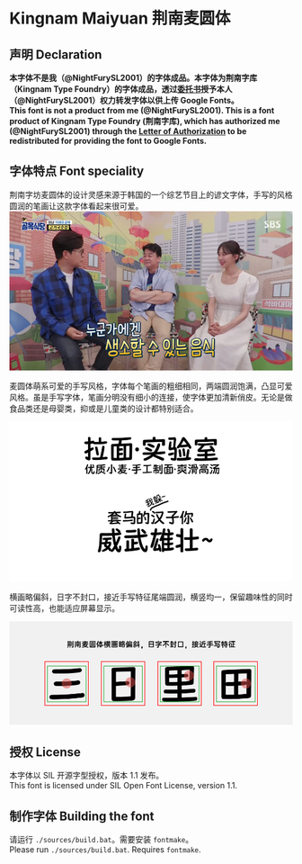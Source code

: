 # Kingnam Maiyuan 荆南麦圆体

## 声明 Declaration

**本字体不是我（@NightFurySL2001）的字体成品。本字体为荆南字库（Kingnam Type Foundry）的字体成品，透过[委托书](./documentation/%E5%A7%94%E8%A8%97%E6%9B%B8.pdf)授予本人（@NightFurySL2001）权力转发字体以供上传 Google Fonts。**  
**This font is not a product from me (@NightFurySL2001). This is a font product of Kingnam Type Foundry (荆南字库), which has authorized me (@NightFurySL2001) through the [Letter of Authorization](./documentation/%E5%A7%94%E8%A8%97%E6%9B%B8.pdf) to be redistributed for providing the font to Google Fonts.**

## 字体特点 Font speciality
荆南字坊麦圆体的设计灵感来源于韩国的一个综艺节目上的谚文字体，手写的风格圆润的笔画让这款字体看起来很可爱。
![explain01](./documentation/explain01.jpg)

麦圆体萌系可爱的手写风格，字体每个笔画的粗细相同，两端圆润饱满，凸显可爱风格。虽是手写字体，笔画分明没有细小的连接，使字体更加清新俏皮。无论是做食品类还是母婴类，抑或是儿童类的设计都特别适合。

![explain02](./documentation/explain02.png)

横画略偏斜，日字不封口，接近手写特征尾端圆润，横竖均一，保留趣味性的同时可读性高，也能适应屏幕显示。

![explain03](./documentation/explain03.png)

## 授权 License

本字体以 SIL 开源字型授权，版本 1.1 发布。  
This font is licensed under SIL Open Font License, version 1.1.

## 制作字体 Building the font

请运行 `./sources/build.bat`。需要安装 `fontmake`。  
Please run `./sources/build.bat`. Requires `fontmake`.
